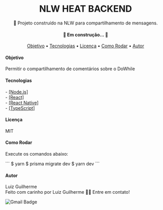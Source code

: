 <h1 align="center"> NLW HEAT BACKEND </h1>
<p align="center"> 🚀 Projeto construído na NLW para compartilhamento de mensagens. </p>

<h4 align="center"> 
	🚧  Em construção...  🚧
</h4>

<p align="center">
 <a href="#objetivo">Objetivo</a> •
 <a href="#tecnologias">Tecnologias</a> • 
 <a href="#licenc-a">Licença</a> • 
<a href="#run">Como Rodar</a> • 
 <a href="#autor">Autor</a>
	
</p>

<h4 id="objetivo">Objetivo</h4>
<p>Permitir o compartilhamento de comentários sobre o DoWhile</p>

<h4 id="tecnologias">Tecnologias</h4>
- <a href="https://nodejs.org/en/"> [Node.js]</a> <br>
- <a href="https://pt-br.reactjs.org/">[React] </a> <br>
- <a href="https://reactnative.dev/"> [React Native]</a> <br>
- <a href="https://www.typescriptlang.org/"> [TypeScript]</a> <br>

<h4>Licença</h4>
<p id="licenc-a" >MIT</p>

<h4>Como Rodar</h4>
<p id="run" >Execute os comandos abaixo:</p>
```
$ yarn
$ prisma migrate dev
$ yarn dev
```

<h4 id="autor">Autor</h4>

Luiz Guilherme <br>
Feito com carinho por Luiz Guilherme 👋🏽 Entre em contato!

![Gmail Badge](https://img.shields.io/badge/-zanelallopes9977@gmail.com-c14438?style=flat-square&logo=Gmail&logoColor=white&link=mailto:zanelallopes9977@gmail.com)

